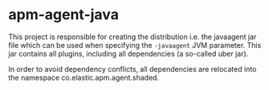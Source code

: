 # apm-agent-java

This project is responsible for creating the distribution i.e. the javaagent jar file which can be used when specifying the
`-javaagent` JVM parameter.
This jar contains all plugins,
including all dependencies (a so-called uber jar).

In order to avoid dependency conflicts, all dependencies are relocated into the namespace co.elastic.apm.agent.shaded.

